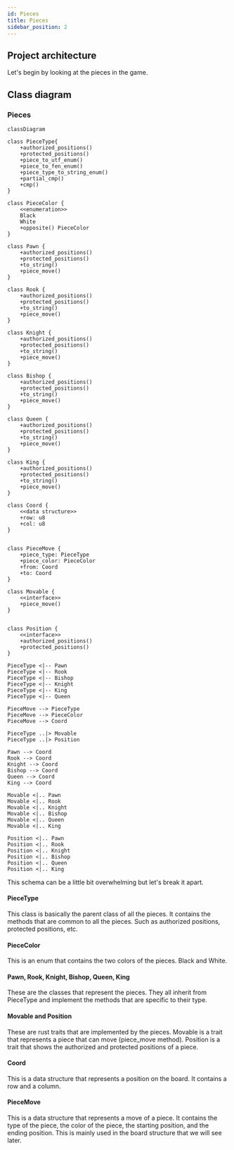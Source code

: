 ```yaml
---
id: Pieces
title: Pieces
sidebar_position: 2
---
```


## Project architecture

Let's begin by looking at the pieces in the game.
## Class diagram

### Pieces

```mermaid
classDiagram

class PieceType{
    +authorized_positions()
    +protected_positions()
    +piece_to_utf_enum()
    +piece_to_fen_enum()
    +piece_type_to_string_enum()
    +partial_cmp()
    +cmp()
}

class PieceColor {
    <<enumeration>>
    Black
    White
    +opposite() PieceColor
}

class Pawn {
    +authorized_positions()
    +protected_positions()
    +to_string()
    +piece_move()
}

class Rook {
    +authorized_positions()
    +protected_positions()
    +to_string()
    +piece_move()
}

class Knight {
    +authorized_positions()
    +protected_positions()
    +to_string()
    +piece_move()
}

class Bishop {
    +authorized_positions()
    +protected_positions()
    +to_string()
    +piece_move()
}

class Queen {
    +authorized_positions()
    +protected_positions()
    +to_string()
    +piece_move()
}

class King {
    +authorized_positions()
    +protected_positions()
    +to_string()
    +piece_move()
}

class Coord {
    <<data structure>>
    +row: u8
    +col: u8
}


class PieceMove {
    +piece_type: PieceType
    +piece_color: PieceColor
    +from: Coord
    +to: Coord
}

class Movable {
    <<interface>>
    +piece_move()
}


class Position {
    <<interface>>
    +authorized_positions()
    +protected_positions()
}

PieceType <|-- Pawn
PieceType <|-- Rook
PieceType <|-- Bishop
PieceType <|-- Knight
PieceType <|-- King
PieceType <|-- Queen

PieceMove --> PieceType
PieceMove --> PieceColor
PieceMove --> Coord

PieceType ..|> Movable
PieceType ..|> Position

Pawn --> Coord
Rook --> Coord
Knight --> Coord
Bishop --> Coord
Queen --> Coord
King --> Coord

Movable <|.. Pawn
Movable <|.. Rook
Movable <|.. Knight
Movable <|.. Bishop
Movable <|.. Queen
Movable <|.. King

Position <|.. Pawn
Position <|.. Rook
Position <|.. Knight
Position <|.. Bishop
Position <|.. Queen
Position <|.. King
```

This schema can be a little bit overwhelming but let's break it apart.

#### PieceType

This class is basically the parent class of all the pieces. It contains the methods that are common to all the pieces. Such as authorized positions, protected positions, etc.

#### PieceColor

This is an enum that contains the two colors of the pieces. Black and White.

#### Pawn, Rook, Knight, Bishop, Queen, King

These are the classes that represent the pieces. They all inherit from PieceType and implement the methods that are specific to their type.

#### Movable and Position

These are rust traits that are implemented by the pieces. Movable is a trait that represents a piece that can move (piece_move method). Position is a trait that shows the authorized and protected positions of a piece.

#### Coord

This is a data structure that represents a position on the board. It contains a row and a column.

#### PieceMove

This is a data structure that represents a move of a piece. It contains the type of the piece, the color of the piece, the starting position, and the ending position. This is mainly used in the board structure that we will see later.

